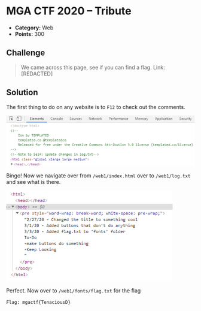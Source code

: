 # MGA CTF 2020 – Tribute

* **Category:** Web
* **Points:** 300

## Challenge

> We came across this page, see if you can find a flag. Link: [REDACTED]

## Solution

The first thing to do on any website is to `F12` to check out the comments. 

![Tribute 1](../IMAGES/web-tribute1.png)

Bingo! Now we navigate over from `/web1/index.html` over to `/web1/log.txt` and see what is there. 

![Tribute 2](../IMAGES/web-tribute2.png)

Perfect. Now over to `/web1/fonts/flag.txt` for the flag

```
Flag: mgactf{TenaciousD}
```